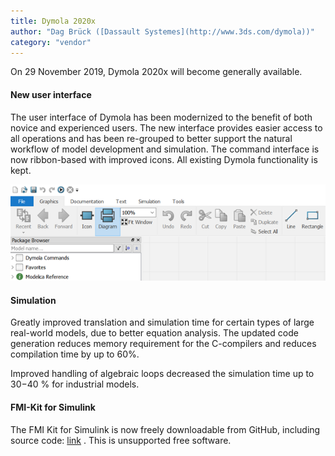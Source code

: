 ```yaml
---
title: Dymola 2020x
author: "Dag Brück ([Dassault Systemes](http://www.3ds.com/dymola))"
category: "vendor"
---
```


On 29 November 2019, Dymola 2020x will become generally available.

#### New user interface

The user interface of Dymola has been modernized to the benefit of both novice and experienced users. The new interface provides
easier access to all operations and has been re-grouped to better support the natural workflow of model development and simulation. 
The command interface is now ribbon-based with improved icons. All existing Dymola functionality is kept.

![](Dymola2020x-UI-newsletter.png)

#### Simulation

Greatly improved translation and simulation time for certain types of large real-world models, due to better equation analysis. 
The updated code generation reduces memory requirement for the C-compilers and reduces compilation time by up to 60%.

Improved handling of algebraic loops decreased  the simulation time up to 30−40 % for industrial models. 

#### FMI-Kit for Simulink

The FMI Kit for Simulink is now freely downloadable from GitHub, including source code: [link](https://github.com/CATIA-Systems/FMIKit-Simulink) . This is unsupported free software.
